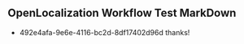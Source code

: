 ## OpenLocalization Workflow Test MarkDown
* 492e4afa-9e6e-4116-bc2d-8df17402d96d 
thanks!<!--HONumber=Mar16_HO2-->

